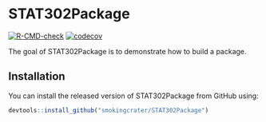 
# STAT302Package

<!-- badges: start -->
[![R-CMD-check](https://github.com/smokingcrater/STAT302Package/workflows/R-CMD-check/badge.svg)](https://github.com/smokingcrater/STAT302Package/actions)
[![codecov](https://codecov.io/gh/smokingcrater/STAT302Package/branch/master/graph/badge.svg?token=4JQKW7IZPA)](https://codecov.io/gh/smokingcrater/STAT302Package)
<!-- badges: end -->

The goal of STAT302Package is to demonstrate how to build a package.

## Installation

You can install the released version of STAT302Package from GitHub using: 

``` r
devtools::install_github("smokingcrater/STAT302Package")
```

